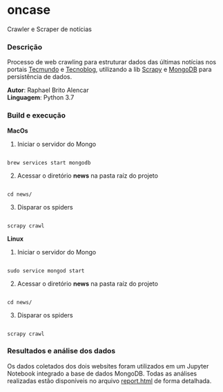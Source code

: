 # oncase
Crawler e Scraper de notícias

### Descrição
Processo de web crawling para estruturar dados das últimas notícias nos portais [Tecmundo](http://tecmundo.com.br/novidades) e [Tecnoblog](http://tecnoblog.net/categoria/news),
utilizando a lib [Scrapy](https://scrapy.org/) e [MongoDB](https://www.mongodb.com/) para persistência de dados.

**Autor**: Raphael Brito Alencar<br>
**Linguagem**: Python 3.7

### Build e execução

**MacOs**
1. Iniciar o servidor do Mongo
```

brew services start mongodb

```
2. Acessar o diretório **news** na pasta raíz do projeto
```

cd news/

```
3. Disparar os spiders
```

scrapy crawl

```

**Linux**
1. Iniciar o servidor do Mongo
```

sudo service mongod start

```
2. Acessar o diretório **news** na pasta raíz do projeto
```

cd news/

```
3. Disparar os spiders
```

scrapy crawl

```

### Resultados e análise dos dados
Os dados coletados dos dois websites foram utilizados em um Jupyter Notebook integrado a base de dados MongoDB. 
Todas as análises realizadas estão disponíveis no arquivo [report.html](https://github.com/raphalencar/oncase/blob/master/report.html)
de forma detalhada.
